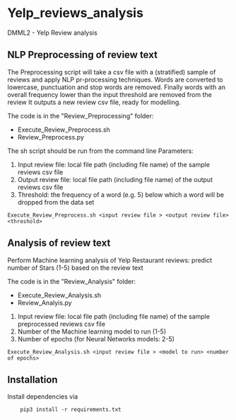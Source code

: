 # Yelp_reviews_analysis
DMML2 - Yelp Review analysis

## NLP Preprocessing of review text

The Preprocessing script will take a csv file with a (stratified) sample of reviews and apply NLP pr-processing techniques.
Words are converted to lowercase, punctuation and stop words are removed.
Finally words with an overall frequency lower than the input threshold are removed from the review
It outputs a new review csv file, ready for modelling.

The code is in the "Review_Preprocessing" folder:
- Execute_Review_Preprocess.sh 
- Review_Preprocess.py

The sh script should be run from the command line
Parameters:
1. Input review file: local file path (including file name) of the sample reviews csv file
2. Output review file: local file path (including file name) of the output reviews csv file
3. Threshold: the frequency of a word (e.g. 5)  below which a word will be dropped from the data set 
```
Execute_Review_Preprocess.sh <input review file > <output review file> <threshold>
```
## Analysis of review text 

Perform Machine learning analysis of Yelp Restaurant reviews: predict number of Stars (1-5) based on the review text 

The code is in the "Review_Analysis" folder:
- Execute_Review_Analysis.sh 
- Review_Analyis.py

1. Input review file: local file path (including file name) of the sample preprocessed reviews csv file
2. Number of the Machine learning  model to run (1-5)
3. Number of epochs (for Neural Networks models: 2-5)

```
Execute_Review_Analysis.sh <input review file > <model to run> <number of epochs>
```
## Installation
Install dependencies via
```
    pip3 install -r requirements.txt
```




